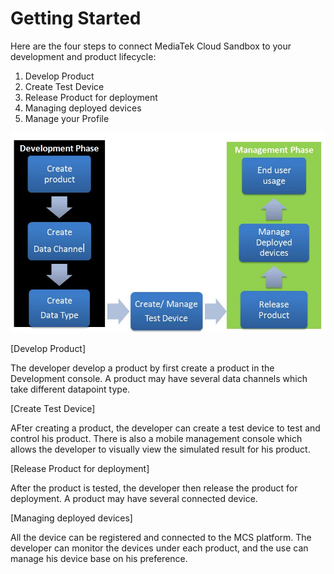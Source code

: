 # Getting Started

Here are the four steps to connect MediaTek Cloud Sandbox to your development and product lifecycle:

1. Develop Product
2. Create Test Device
3. Release Product for deployment
4. Managing deployed devices
5. Manage your Profile



![](https://raw.githubusercontent.com/Mediatek-Cloud/MCS/master/graphics/getting-started-flow.JPG)

[Develop Product]

The developer develop a product by first create a product in the Development console. A product may have several data channels which take different datapoint type.

[Create Test Device]

AFter creating a product, the developer can create a test device to test and control his product. There is also a mobile management console which allows the developer to visually view the simulated result for his product.

[Release Product for deployment]

After the product is tested, the developer then release the product for deployment. A product may have several connected device.

[Managing deployed devices]

All the device can be registered and connected to the MCS platform. The developer can monitor the devices under each product, and the use can manage his device base on his preference.



